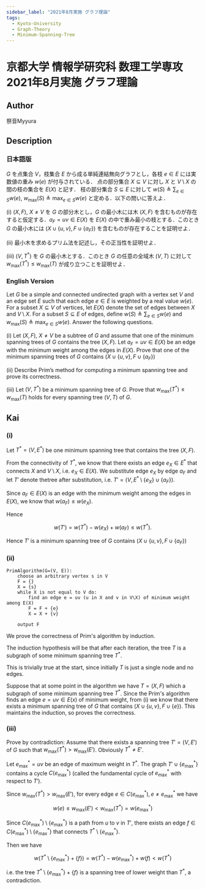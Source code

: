 ```yaml
---
sidebar_label: "2021年8月実施 グラフ理論"
tags:
  - Kyoto-University
  - Graph-Theory
  - Minimum-Spanning-Tree
---
```

# 京都大学 情報学研究科 数理工学専攻 2021年8月実施 グラフ理論

## **Author**
祭音Myyura

## **Description**
### 日本語版
$G$ を点集合 $V$，枝集合 $E$ から成る単純連結無向グラフとし，各枝 $e\in E$ には実数値の重み $w(e)$ が付与されている．
点の部分集合 $X \subseteq V$ に対し $X$ と $V \setminus X$ の間の枝の集合を $E(X)$ と記す．
枝の部分集合 $S \subseteq E$ に対して $w(S) \triangleq \sum_{e \in S} w(e)$, $w_{\text{max}} (S) \triangleq \max_{e \in S} w(e)$ と定める．以下の問いに答えよ． 

(i) $(X, F)$, $X \neq V$ を $G$ の部分木とし，$G$ の最小木には木 $(X, F)$ を含むものが存在すると仮定する．$a_F = uv \in E(X)$ を $E(X)$ の中で重み最小の枝とする．このとき $G$ の最小木には $(X \cup \{u, v\}, F \cup \{a_F\})$ を含むものが存在することを証明せよ．

(ii) 最小木を求めるプリム法を記述し，その正当性を証明せよ．

(iii) $(V, T^*)$ を $G$ の最小木とする．このとき $G$ の任意の全域木 $(V, T)$ に対して $w_{\text{max}}(T^*) \le w_{\text{max}}(T)$ が成り立つことを証明せよ．

### English Version
Let $G$ be a simple and connected undirected graph with a vertex set $V$ and an edge set $E$ such that each edge $e\in E$ is weighted by a real value $w(e)$.
For a subset $X \subseteq V$ of vertices, let $E(X)$ denote the set of edges between $X$ and $V \setminus X$.
For a subset $S \subseteq E$ of edges, define $w(S) \triangleq \sum_{e \in S} w(e)$ and $w_{\text{max}} (S) \triangleq \max_{e \in S} w(e)$.
Answer the following questions.

(i) Let $(X, F)$, $X \neq V$ be a subtree of $G$ and assume that one of the minimum spanning trees of $G$ contains the tree $(X, F)$.
Let $a_F = uv \in E(X)$ be an edge with the minimum weight among the edges in $E(X)$.
Prove that one of the minimum spanning trees of $G$ contains $(X \cup \{u, v\}, F \cup \{a_F\})$

(ii) Describe Prim’s method for computing a minimum spanning tree and prove its correctness.

(iii) Let $(V, T^*)$ be a minimum spanning tree of $G$.
Prove that $w_{\text{max}}(T^*) \le w_{\text{max}}(T)$ holds for every spanning tree $(V, T)$ of $G$.


## **Kai**
### (i)
Let $T^* = (V, E^*)$ be one minimum spanning tree that contains the tree $(X, F)$.

From the connectivity of $T^*$, we know that there exists an edge $e_X \in E^*$ that connects $X$ and $V \setminus X$, i.e. $e_X \in E(X)$.
We substitute edge $e_X$ by edge $a_F$ and let $T'$ denote thetree after substitution, i.e. $T' = (V, E^* \setminus \{e_X\} \cup \{a_F\})$.

Since $a_F \in E(X)$ is an edge with the minimum weight among the edges in $E(X)$, we know that $w(a_F) \le w(e_X)$.

Hence

$$
w(T') = w(T^*) - w(e_X) + w(a_F) \le w(T^*).
$$

Hence $T'$ is a minimum spanning tree of $G$ contains $(X \cup \{u, v\}, F \cup \{a_F\})$

### (ii)
```text
PrimAlgorithm(G=(V, E)):
    choose an arbitrary vertex s in V
    F = {}
    X = {s}
    while X is not equal to V do:
        find an edge e = uv (u in X and v in V\X) of minimum weight among E(X)
        F = F + {e}
        X = X + {v}
    
    output F
```

We prove the correctness of Prim's algorithm by induction.

The induction hypothesis will be that after each iteration, the tree $T$ is a subgraph of some minimum spanning tree $T^*$.

This is trivially true at the start, since initially $T$ is just a single node and no edges. 

Suppose that at some point in the algorithm we have $T = (X, F)$ which a subgraph of some minimum spanning tree $T^*$.
Since the Prim's algorithm finds an edge $e = uv \in E(x)$ of minimum weight, from (i) we know that there exists a minimum spanning tree of $G$ that contains $(X \cup \{u, v\}, F \cup \{e\})$. This maintains the induction, so proves the correctness.

### (iii)
Prove by contradiction:
Assume that there exists a spanning tree $T' = (V, E')$ of $G$ such that $w_{\text{max}}(T^*) > w_{\text{max}}(E')$. Obviously $T^* \neq E'$.

Let $e^{*}_{\max}=uv$ be an edge of maximum weight in $T^*$.
The graph $T' \cup \{e^{*}_{\max}\}$ contains a cycle $C(e^{*}_{\max})$ (called the fundamental cycle of $e^{*}_{\max}$ with respect to $T'$).

Since $w_{\text{max}}(T^*) > w_{\text{max}}(E')$, for every edge $e \in C(e^{*}_{\max}), e \neq e^{*}_{\max}$ we have

$$
w(e) \le w_{\text{max}}(E') < w_{\text{max}}(T^*) = w(e^{*}_{\max})
$$

<!-- Let $T_1^*$ and $T_2^*$ be the two components of $T^* \setminus \{e^{*}_{\max}\}$. -->
Since $C(e^{*}_{\max}) \setminus \{e^{*}_{\max}\}$ is a path from $u$ to $v$ in $T'$, there exists an edge $f \in C(e^{*}_{\max})\setminus \{e^{*}_{\max}\}$ that connects $T^* \setminus \{e^{*}_{\max}\}$.

Then we have

$$
w(T^* \setminus \{e^{*}_{\max}\} + \{f\}) = w(T^*) - w(e^{*}_{\max}) + w(f) <w(T^*)
$$

i.e. the tree $T^* \setminus \{e^{*}_{\max}\} + \{f\}$ is a spanning tree of lower weight than $T^*$, a contradiction.
